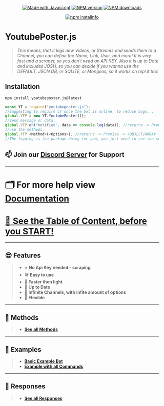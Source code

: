 <div align="center">
  <p>
    <a href="https://discord.gg/COO2" title="Join our Discord Server"><img alt="Made with Javascript" src="https://forthebadge.com/images/badges/made-with-javascript.svg"></a>
    <a href="https://www.npmjs.com/package/youtubeposter.js"><img src="https://img.shields.io/npm/v/youtubeposter.js.svg?maxAge=3600" alt="NPM version" /></a>
    <a href="https://www.npmjs.com/package/youtubeposter.js"><img src="https://img.shields.io/npm/dt/youtubeposter.js.svg?maxAge=3600" alt="NPM downloads" /></a>
  </p>
  <p>
    <a href="https://nodei.co/npm/youtubeposter.js/"><img src="https://nodei.co/npm/youtubeposter.js.png?downloads=true&stars=true" alt="npm installnfo" /></a>
  </p>
</div>


# **YoutubePoster.js**
>
> *This means, that it logs new Videos, or Streams and sends them to a Channel, you can define the Name, Link, User, and more!*
> *It is very fast and a scraper, so you don't need an API KEY.*
> *Also it is up to Date and includes JOSH, so you can decide if you wanna use the DEFAULT, JSON DB, or SQLITE, or Mongoos, so it works on repl.it too!*

## **Installation** 
```sh
npm install youtubeposter.js@latest
```

```js
const YT = require("youtubeposter.js");
//Suggesting to require it once the bot is online, to reduce bugs...
global.YTP = new YT.YoutubePoster());
//Send message or data.
global.YTP.on("notified", data => console.log(data)); //returns -> Promise -> <OBJECT/ARRAY -- Video, Video_2, ChannelDATA, ChannelInfos>
//use the methods.
global.YTP.<Method>(<Options>); //returns -> Promise -> <OBJECT/ARRAY -- CHANNEL DATA>
//The logging is the package doing for you, you just need to use the setChannel() function in order to set the first channel which should get listened to!
```

## 📫 **Join our [Discord Server](https://discord.gg/COO2) for Support**

***

# 🗂 **For more help view [Documentation](https://github.com/fongsidev/YoutubePoster/wiki)**

# [🧾 See the **Table of Content**, before you START!](https://github.com/fongsidev/YoutubePoster/wiki/🧾-Table-of-Content)
***

## 😎 **Features**
> 
> - ⭐️ **No Api Key needed - scraping**
> - 🛠 **Easy to use** 
> - 👀 **Faster then light**
> - 💪 **Up to Date** 
> - 🤙 **Infinite Channels, with infite amount of options**
> - 🤖 **Flexible**

***

## 🧠 **Methods**
> 
> - [**See all Methods**](https://github.com/fongsidev/YoutubePoster/wiki/Methods)

***

## 🥰 **Examples**
> 
> - [**Basic Example Bot**](https://github.com/fongsidev/YoutubePoster/wiki/Basic-Example-Bot)
> - [**Example with all Commands**](https://github.com/fongsidev/YoutubePoster/wiki/Example-with-all-Commands)

***

## 🤩 **Responses**
> 
> - [**See all Responses**](https://github.com/fongsidev/YoutubePoster/wiki/Responses)
